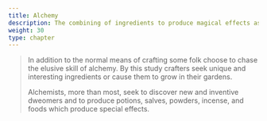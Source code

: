 ```yaml
---
title: Alchemy
description: The combining of ingredients to produce magical effects as well as the practices that support it
weight: 30
type: chapter
---
```


> In addition to the normal means of crafting some folk choose to chase the elusive skill of alchemy.
By this study crafters seek unique and interesting ingredients or cause them to grow in their gardens.
>
> Alchemists, more than most, seek to discover new and inventive dweomers and to produce potions, salves, powders, incense, and foods which produce special effects.
